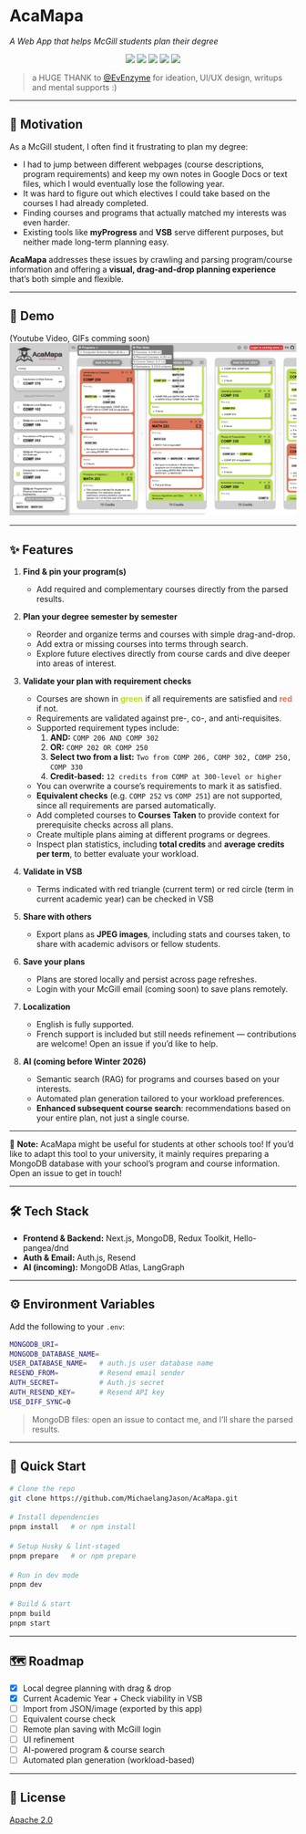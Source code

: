 # AcaMapa  
_A Web App that helps McGill students plan their degree_

<p align="center">
  <img src="https://img.shields.io/badge/Next.js-000000?style=for-the-badge&logo=nextdotjs&logoColor=white"/>
  <img src="https://img.shields.io/badge/MongoDB-4EA94B?style=for-the-badge&logo=mongodb&logoColor=white"/>
  <img src="https://img.shields.io/badge/Redux-764ABC?style=for-the-badge&logo=redux&logoColor=white"/>
  <img src="https://img.shields.io/badge/Auth.js-000000?style=for-the-badge&logo=auth0&logoColor=white"/>
  <img src="https://img.shields.io/badge/License-APACHE-blue?style=for-the-badge"/>
</p>

> a HUGE THANK to [@EvEnzyme](https://github.com/EvEnzyme) for ideation, UI/UX design, writups and mental supports :)

---


## 📌 Motivation  
As a McGill student, I often find it frustrating to plan my degree:  
- I had to jump between different webpages (course descriptions, program requirements) and keep my own notes in Google Docs or text files, which I would eventually lose the following year.  
- It was hard to figure out which electives I could take based on the courses I had already completed.  
- Finding courses and programs that actually matched my interests was even harder.  
- Existing tools like **myProgress** and **VSB** serve different purposes, but neither made long-term planning easy.  

**AcaMapa** addresses these issues by crawling and parsing program/course information and offering a **visual, drag-and-drop planning experience** that’s both simple and flexible.  

---

## 🎥 Demo  
(Youtube Video, GIFs comming soon)  
![og](./public/og.webp)

---

## ✨ Features  

1. **Find & pin your program(s)**  
   - Add required and complementary courses directly from the parsed results.  

2. **Plan your degree semester by semester**  
   - Reorder and organize terms and courses with simple drag-and-drop.  
   - Add extra or missing courses into terms through search.  
   - Explore future electives directly from course cards and dive deeper into areas of interest.  

3. **Validate your plan with requirement checks**  
   - Courses are shown in <strong><span style="color:#b2e026">green</span></strong> if all requirements are satisfied and <strong><span style="color:#ed7155">red</span></strong> if not. 
   - Requirements are validated against pre-, co-, and anti-requisites.  
   - Supported requirement types include:  
     1. **AND:** `COMP 206 AND COMP 302`  
     2. **OR:** `COMP 202 OR COMP 250`  
     3. **Select two from a list:** `Two from COMP 206, COMP 302, COMP 250, COMP 330`  
     4. **Credit-based:** `12 credits from COMP at 300-level or higher`  
   - You can overwrite a course’s requirements to mark it as satisfied.  
   - **Equivalent checks** (e.g. `COMP 252` vs `COMP 251`) are not supported, since all requirements are parsed automatically.  
   - Add completed courses to **Courses Taken** to provide context for prerequisite checks across all plans.  
   - Create multiple plans aiming at different programs or degrees.  
   - Inspect plan statistics, including **total credits** and **average credits per term**, to better evaluate your workload.

4. **Validate in VSB**
   - Terms indicated with red triangle (current term) or red circle (term in current academic year) can be checked in VSB

6. **Share with others**  
   - Export plans as **JPEG images**, including stats and courses taken, to share with academic advisors or fellow students.  

7. **Save your plans**  
   - Plans are stored locally and persist across page refreshes.  
   - Login with your McGill email (coming soon) to save plans remotely.

8. **Localization**  
   - English is fully supported.  
   - French support is included but still needs refinement — contributions are welcome! Open an issue if you’d like to help.  

9. **AI (coming before Winter 2026)**  
   - Semantic search (RAG) for programs and courses based on your interests.  
   - Automated plan generation tailored to your workload preferences.  
   - **Enhanced subsequent course search**: recommendations based on your entire plan, not just a single course.  

---

📣 **Note:** AcaMapa might be useful for students at other schools too! If you’d like to adapt this tool to your university, it mainly requires preparing a MongoDB database with your school’s program and course information. Open an issue to get in touch!  

---

## 🛠️ Tech Stack  
- **Frontend & Backend:** Next.js, MongoDB, Redux Toolkit, Hello-pangea/dnd  
- **Auth & Email:** Auth.js, Resend  
- **AI (incoming):** MongoDB Atlas, LangGraph  

---

## ⚙️ Environment Variables  
Add the following to your `.env`:  

```bash
MONGODB_URI=
MONGODB_DATABASE_NAME=
USER_DATABASE_NAME=   # auth.js user database name
RESEND_FROM=          # Resend email sender
AUTH_SECRET=          # Auth.js secret
AUTH_RESEND_KEY=      # Resend API key
USE_DIFF_SYNC=0
````

> MongoDB files: open an issue to contact me, and I’ll share the parsed results.

---

## 🚀 Quick Start

```bash
# Clone the repo
git clone https://github.com/MichaelangJason/AcaMapa.git

# Install dependencies
pnpm install   # or npm install

# Setup Husky & lint-staged
pnpm prepare   # or npm prepare

# Run in dev mode
pnpm dev

# Build & start
pnpm build
pnpm start
```

---

## 🗺️ Roadmap

* [x] Local degree planning with drag & drop
* [x] Current Academic Year + Check viability in VSB 
* [ ] Import from JSON/image (exported by this app)
* [ ] Equivalent course check
* [ ] Remote plan saving with McGill login
* [ ] UI refinement
* [ ] AI-powered program & course search
* [ ] Automated plan generation (workload-based)

---

## 📄 License

[Apache 2.0](./LICENSE)

# 

